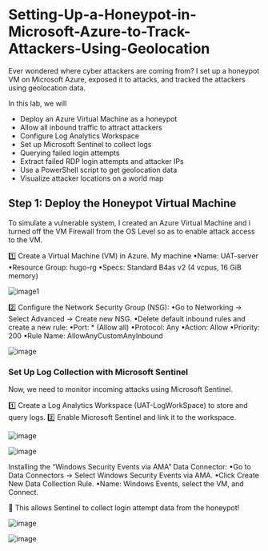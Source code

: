 # Setting-Up-a-Honeypot-in-Microsoft-Azure-to-Track-Attackers-Using-Geolocation

Ever wondered where cyber attackers are coming from? I set up a honeypot VM on Microsoft Azure, exposed it to attacks, and tracked the attackers using geolocation data.

In this lab, we will

- Deploy an Azure Virtual Machine as a honeypot
- Allow all inbound traffic to attract attackers
- Configure Log Analytics Workspace
- Set up Microsoft Sentinel to collect logs
- Querying failed login attempts 
- Extract failed RDP login attempts and attacker IPs
- Use a PowerShell script to get geolocation data
- Visualize attacker locations on a world map


## Step 1: Deploy the Honeypot Virtual Machine

To simulate a vulnerable system, I created an Azure Virtual Machine and i turned off the VM Firewall from the OS Level so as to enable attack access to the VM.

1️⃣ Create a Virtual Machine (VM) in Azure.
My machine 
•Name: UAT-server
•Resource Group: hugo-rg
•Specs: Standard B4as v2 (4 vcpus, 16 GiB memory)

![image1](https://github.com/user-attachments/assets/537e2bfe-5f7b-4b85-9237-ee37a9027caf)


2️⃣ Configure the Network Security Group (NSG):
•Go to Networking → Select Advanced → Create new NSG.
•Delete default inbound rules and create a new rule:
•Port: * (Allow all)
•Protocol: Any
•Action: Allow
•Priority: 200
•Rule Name: AllowAnyCustomAnyInbound

![image](https://github.com/user-attachments/assets/0590fcc7-c517-4efb-9f85-c21751abb682)

### Set Up Log Collection with Microsoft Sentinel

Now, we need to monitor incoming attacks using Microsoft Sentinel.

1️⃣ Create a Log Analytics Workspace (UAT-LogWorkSpace) to store and query logs.
2️⃣ Enable Microsoft Sentinel and link it to the workspace.

![image](https://github.com/user-attachments/assets/ff5f7dc8-c8e9-4bd7-adf6-adc79e979454)

![image](https://github.com/user-attachments/assets/e5b3123a-cddf-4d3f-b4dd-1ca2aedbbde0)


Installing the “Windows Security Events via AMA” Data Connector:
•Go to Data Connectors → Select Windows Security Events via AMA.
•Click Create New Data Collection Rule.
•Name: Windows Events, select the VM, and Connect.

📌 This allows Sentinel to collect login attempt data from the honeypot!

![image](https://github.com/user-attachments/assets/c22ba205-862f-4ce8-b6cf-fea84f622af7)

![image](https://github.com/user-attachments/assets/f8daf731-c996-452b-8574-ae05ee821c14)





